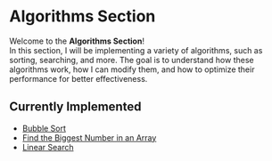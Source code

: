 # Algorithms Section

Welcome to the **Algorithms Section**!  
In this section, I will be implementing a variety of algorithms, such as sorting, searching, and more. The goal is to understand how these algorithms work, how I can modify them, and how to optimize their performance for better effectiveness.

## Currently Implemented
- [Bubble Sort](https://github.com/Kymelios/C_language_projects/tree/62ce70e80ffdebe7de908eedb8bdd75b5c3eff26/Algorithms/Bubble%20sort)  
- [Find the Biggest Number in an Array](https://github.com/Kymelios/C_language_projects/tree/676d1af25015a50ce0e7ccf18539c995486fc825/Algorithms/Find%20max%20value%20algorithm)
- [Linear Search](https://github.com/Kymelios/C_language_projects/tree/44c7a24d5370f17164af813dfed8293800b3e283/Algorithms/Linear%20Search)
